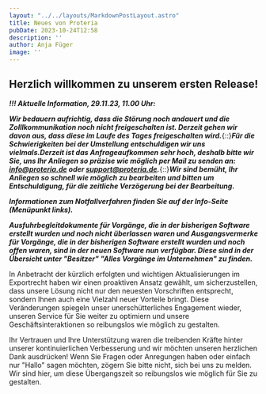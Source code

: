 ```yaml
---
layout: "../../layouts/MarkdownPostLayout.astro"
title: Neues von Proteria 
pubDate: 2023-10-24T12:58
description: ''
author: Anja Füger
image: ''
---
```


## Herzlich willkommen zu unserem ersten Release!

***!!! Aktuelle Information, 29.11.23, 11.00 Uhr:***

***Wir bedauern aufrichtig, dass die Störung noch andauert und die Zolllkommunikation noch nicht freigeschalten ist. Derzeit gehen wir davon aus, dass diese im Laufe des Tages freigeschalten wird.***{::}***Für die Schwierigkeiten bei der Umstellung entschuldigen wir uns vielmals.***<strong><em>Derzeit ist das Anfrageaufkommen sehr hoch, deshalb bitte wir Sie, uns Ihr Anliegen so präzise wie möglich per Mail zu senden an: </em></strong>[***info@proteria.de***](mailto:info@proteria.de "mailto:info@proteria.de")<strong><em> oder </em></strong>[***support@proteria.de***](mailto:support@proteria.de "mailto:support@proteria.de")***.***{::}***Wir sind bemüht, Ihr Anliegen so schnell wie möglich zu bearbeiten und bitten um Entschuldigung, für die zeitliche Verzögerung bei der Bearbeitung.***

***Informationen zum Notfallverfahren finden Sie auf der Info-Seite (Menüpunkt links).***

***Ausfuhrbegleitdokumente für Vorgänge, die in der bisherigen Software erstellt wurden und noch nicht überlassen waren und Ausgangsvermerke für Vorgänge, die in der bisherigen Software erstellt wurden und noch offen waren, sind in der neuen Software nun verfügbar. Diese sind in der Übersicht unter \"Besitzer\" \"Alles Vorgänge im Unternehmen\" zu finden.***

In Anbetracht der kürzlich erfolgten und wichtigen Aktualisierungen im Exportrecht haben wir einen proaktiven Ansatz gewählt, um sicherzustellen, dass unsere Lösung nicht nur den neuesten Vorschriften entsprecht, sondern Ihnen auch eine Vielzahl neuer Vorteile bringt. Diese Veränderungen spiegeln unser unerschütterliches Engagement wieder, unseren Service für Sie weiter zu optimiern und unsere Geschäftsinteraktionen so reibungslos wie möglich zu gestalten.

Ihr Vertrauen und Ihre Unterstützung waren die treibenden Kräfte hinter unserer kontinuierlichen Verbesserung und wir möchten unseren herzlichen Dank ausdrücken! Wenn Sie Fragen oder Anregungen haben oder einfach nur \"Hallo\" sagen möchten, zögern Sie bitte nicht, sich bei uns zu melden. Wir sind hier, um diese Übergangszeit so reibungslos wie möglich für Sie zu gestalten.